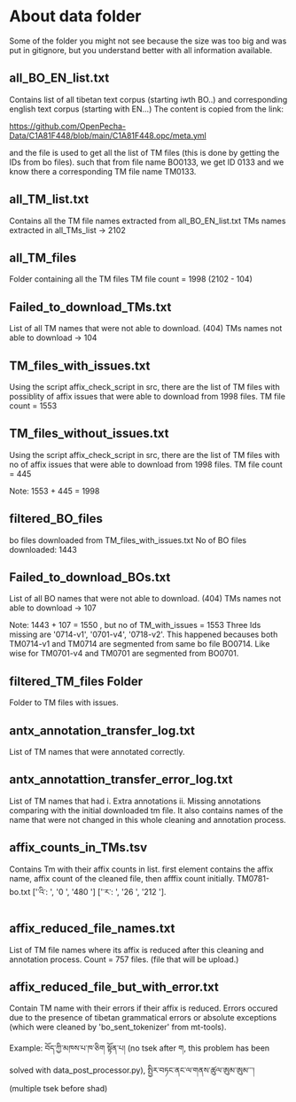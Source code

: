 # About data folder

Some of the folder you might not see because the size was too big and was put in gitignore,
but you understand better with all information available.

## all_BO_EN_list.txt

Contains list of all tibetan text corpus (starting iwth BO..) and corresponding english
text corpus (starting with EN...)
The content is copied from the link:

https://github.com/OpenPecha-Data/C1A81F448/blob/main/C1A81F448.opc/meta.yml

and the file is used to get all the list of TM files (this is done by getting the IDs from bo files). such that from file name BO0133, we get ID 0133 and we know there a corresponding TM
file name TM0133.

## all_TM_list.txt

Contains all the TM file names extracted from all_BO_EN_list.txt
TMs names extracted in all_TMs_list -> 2102

## all_TM_files

Folder containing all the TM files
TM file count = 1998 (2102 - 104)

## Failed_to_download_TMs.txt

List of all TM names that were not able to download. (404)
TMs names not able to download -> 104

## TM_files_with_issues.txt

Using the script affix_check_script in src, there are the list of TM files with possiblity
of affix issues that were able to download from 1998 files.
TM file count = 1553

## TM_files_without_issues.txt

Using the script affix_check_script in src, there are the list of TM files with no
of affix issues that were able to download from 1998 files.
TM file count = 445

Note: 1553 + 445 = 1998

## filtered_BO_files

bo files downloaded from TM_files_with_issues.txt
No of BO files downloaded: 1443

## Failed_to_download_BOs.txt

List of all BO names that were not able to download. (404)
TMs names not able to download -> 107

Note: 1443 + 107 = 1550 , but no of TM_with_issues = 1553
Three Ids missing are '0714-v1', '0701-v4', '0718-v2'.
This happened becauses both TM0714-v1 and TM0714 are segmented from same bo file BO0714.
Like wise for  TM0701-v4 and TM0701 are segmented from BO0701.

## filtered_TM_files Folder

Folder to TM files with issues.

## antx_annotation_transfer_log.txt

List of TM names that were annotated correctly.

## antx_annotattion_transfer_error_log.txt

List of TM names that had i. Extra annotations ii. Missing annotations comparing with the initial downloaded tm file. It also contains names of the name that were not changed in this whole cleaning and annotation process.

## affix_counts_in_TMs.tsv

Contains Tm with their affix counts in list. first element contains the affix name, affix count of the cleaned file, then afffix count initially.
TM0781-bo.txt    ['་འི་: ', '0     ', '480   '] ['་ར་: ', '26    ', '212   '].

## affix_reduced_file_names.txt

List of TM file names where its affix is reduced after this cleaning and annotation process.
Count = 757 files. (file that will be upload.)

## affix_reduced_file_but_with_error.txt

Contain TM name with their errors if their affix is reduced. Errors occured due to the presence of
tibetan grammatical errors or absolute exceptions (which were cleaned by 'bo_sent_tokenizer' from mt-tools).

Example: བོད་ཀྱི་མཁས་པ་ཁ་ཅིག སྟོན་པ། (no tsek after ག, this problem has been solved with data_post_processor.py), སྤྱིར་བཏང་ནང་ལ་གནས་ཚུལ་ཨུམ་ཨུམ་་་། (multiple tsek before shad)
